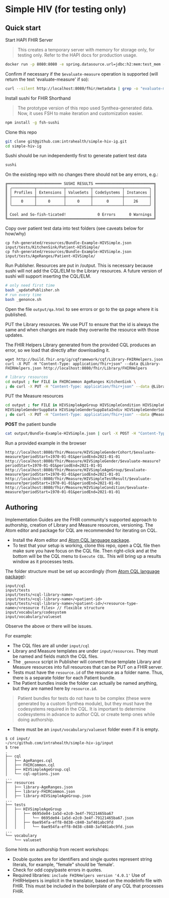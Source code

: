 # Simple HIV (for testing only)

## Quick start

Start HAPI FHIR Server
> This creates a temporary server with memory for storage only, for testing only. Refer to the HAPI docs for production usage.
```sh
docker run -p 8080:8080 -e spring.datasource.url=jdbc:h2:mem:test_mem -e hapi.fhir.cql_enabled=true hapiproject/hapi:latest
```

Confirm if necessary if the `$evaluate-measure` operation is supported (will return the text 'evaluate-measure' if so):
```sh
curl --silent http://localhost:8080/fhir/metadata | grep -o "evaluate-measure"
```

Install sushi for FHIR Shorthand
> The prototype version of this repo used Synthea-generated data. Now, it uses FSH to make iteration and customization easier.
```sh
npm install -g fsh-sushi
```

Clone this repo
```sh
git clone git@github.com:intrahealth/simple-hiv-ig.git
cd simple-hiv-ig
```

Sushi should be run independently first to generate patient test data
```sh
sushi
```

On the existing repo with no changes there should not be any errors, e.g.:
```
╔════════════════════════ SUSHI RESULTS ══════════════════════════╗
║ ╭──────────┬────────────┬───────────┬─────────────┬───────────╮ ║
║ │ Profiles │ Extensions │ ValueSets │ CodeSystems │ Instances │ ║
║ ├──────────┼────────────┼───────────┼─────────────┼───────────┤ ║
║ │    0     │     0      │     0     │      0      │    26     │ ║
║ ╰──────────┴────────────┴───────────┴─────────────┴───────────╯ ║
║                                                                 ║
║ Cool and So-fish-ticated!              0 Errors      0 Warnings ║
╚═════════════════════════════════════════════════════════════════╝
```

Copy over patient test data into test folders (see caveats below for how/why)
```
cp fsh-generated/resources/Bundle-Example-HIVSimple.json input/tests/KitchenSink/Patient-HIVSimple/
cp fsh-generated/resources/Bundle-Example-HIVSimple.json input/tests/AgeRanges/Patient-HIVSimple/
```

Run Publisher. Resources are put in /output. This is necessary because sushi will not add the CQL/ELM to the Library resources. A future version of sushi will support inserting the CQL/ELM.
```sh
# only need first time
bash _updatePublisher.sh
# run every time
bash _genonce.sh
```

Open the file `output/qa.html` to see errors or go to the qa page where it is published.

PUT the Library resources. We use PUT to ensure that the id is always the same and when changes are made they overwrite the resource with those updates.

The FHIR Helpers Library generated from the provided CQL produces an error, so we load that directly after downloading it.

```
wget http://build.fhir.org/ig/cqframework/cqf/Library-FHIRHelpers.json
curl -X PUT -H "Content-Type: application/fhir+json" --data @Library-FHIRHelpers.json http://localhost:8080/fhir/Library/FHIRHelpers
```

```sh
# library resources
cd output ; for FILE in FHIRCommon AgeRanges KitchenSink \
; do curl -X PUT -H "Content-Type: application/fhir+json" --data @Library-${FILE}.json http://localhost:8080/fhir/Library/${FILE} ; done ; cd ..
```

PUT the Measure resources
```sh
cd output ; for FILE in HIVSimpleAgeGroup HIVSimpleCondition HIVSimpleGender HIVSimpleGenderCohort \
HIVSimpleGenderSuppData HIVSimpleGenderSuppDataIndiv HIVSimpleGenderSubjectList HIVSimpleTestResult \
; do curl -X PUT -H "Content-Type: application/fhir+json" --data @Measure-${FILE}.json http://localhost:8080/fhir/Measure/${FILE} ; done ; cd ..
```


**POST** the patient bundle
```sh
cat output/Bundle-Example-HIVSimple.json | curl -X POST -H "Content-Type: application/fhir+json" --data-binary @- http://localhost:8080/fhir
```


Run a provided example in the browser
```
http://localhost:8080/fhir/Measure/HIVSimpleGenderCohort/$evaluate-measure?periodStart=1970-01-01&periodEnd=2021-01-01
http://localhost:8080/fhir/Measure/HIVSimpleGender/$evaluate-measure?periodStart=1970-01-01&periodEnd=2021-01-01
http://localhost:8080/fhir/Measure/HIVSimpleAgeGroup/$evaluate-measure?periodStart=1970-01-01&periodEnd=2021-01-01
http://localhost:8080/fhir/Measure/HIVSimpleTestResult/$evaluate-measure?periodStart=1970-01-01&periodEnd=2021-01-01
http://localhost:8080/fhir/Measure/HIVSimpleCondition/$evaluate-measure?periodStart=1970-01-01&periodEnd=2021-01-01
```

## Authoring

Implementation Guides are the FHIR community's supported approach to authorship, creation of Library and Measure resources, versioning. The Atom editor and package for CQL are recommended for iterating on CQL.

* Install the Atom editor and [Atom CQL language package](https://github.com/cqframework/atom_cql_support).
* To test that your setup is working, clone this repo, open a CQL file then make sure you have focus on the CQL file. Then right-click and at the bottom will be the CQL menu to `Execute CQL`. This will bring up a results window as it processes tests.

The folder structure must be set up accordingly (from [Atom CQL language package](https://github.com/cqframework/atom_cql_support)):
```
input/cql
input/tests
input/tests/<cql-library-name>
input/tests/<cql-library-name>/<patient-id>
input/tests/<cql-library-name>/<patient-id>/<resource-type-name>/<resource files> // flexible structure
input/vocabulary/codesystem
input/vocabulary/valueset
```
Observe the above or there will be issues.

For example:
* The CQL files are all under `input/cql`
* Library and Measure templates are under `input/resources`. They must be named and fields match the CQL files.
* The `_genonce` script in Publisher will convert those template Library and Measure resources into full resources that can be PUT on a FHIR server.
* Tests must have the `resource.id` of the resource as a folder name. Thus, there is a separate folder for each Patient bundle.
* The Patient bundles inside the folder can actually be named anything, but they are named here by `resource.id`.

> Patient bundles for tests do not have to be complex (these were generated by a custom Synthea module), but they must have the codesystems required in the CQL. It is important to determine codesystems in advance to author CQL or create temp ones while doing authorship.

* There must be an `input/vocabulary/valueset` folder even if it is empty.


```
$ cd input/
~/src/github.com/intrahealth/simple-hiv-ig/input
$ tree
.
├── cql
│   ├── AgeRanges.cql
│   ├── FHIRCommon.cql
│   ├── HIVSimpleAgeGroup.cql
│   └── cql-options.json
...
├── resources
│   ├── library-AgeRanges.json
│   ├── library-FHIRCommon.json
│   ├── library-HIVSimpleAgeGroup.json
...
├── tests
│   ├── HIVSimpleAgeGroup
│   │   ├── 0695de04-1a5d-e2c0-3e4f-79121465ba67
│   │   │   └── 0695de04-1a5d-e2c0-3e4f-79121465ba67.json
│   │   ├── 0ae954fa-eff8-0d38-c840-3af401abc9fd
│   │   │   └── 0ae954fa-eff8-0d38-c840-3af401abc9fd.json
...
└── vocabulary
    └── valueset
```

Some hints on authorship from recent workshops:
* Double quotes are for identifiers and single quotes represent string literals, for example, "female" should be 'female'.
* Check for odd copy/paste errors in quotes.
* Required libraries: `include FHIRHelpers version '4.0.1'` Use of FHIRHelpers is implicit in the translator, based on the modelinfo file with FHIR. This must be included in the boilerplate of any CQL that processes FHIR.
